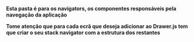 **Esta pasta é para os navigators, os componentes responsáveis pela navegação da aplicação**

**Tome atenção que para cada ecrã que deseja adicionar ao Drawer.js tem que criar o seu stack navigator com a estrutura dos restantes**
